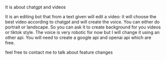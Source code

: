 It is about chatgpt and videos

It is an editing bot that from a text given will edit a video: it will choose the best video according to chatgpt and will create the voice.
You can either do portrait or landscape. So you can ask it to create background for you videos or tiktok style. 
The voice is very robotic for now but I will change it using an other api.
You will need to create a google api and openai api which are free.

feel free to contact me to talk about feature changes
